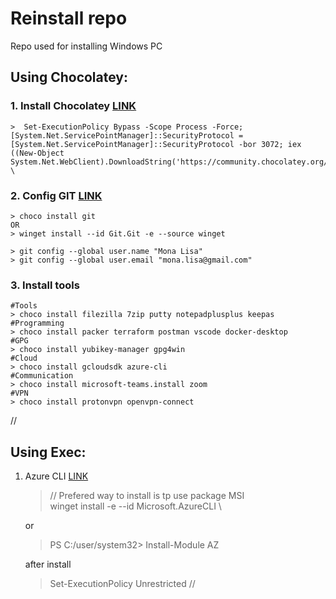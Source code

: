 # Reinstall repo
Repo used for installing Windows PC 


## Using Chocolatey:
### 1. Install Chocolatey [LINK](https://chocolatey.org/install#individual)
    >  Set-ExecutionPolicy Bypass -Scope Process -Force; [System.Net.ServicePointManager]::SecurityProtocol = [System.Net.ServicePointManager]::SecurityProtocol -bor 3072; iex ((New-Object System.Net.WebClient).DownloadString('https://community.chocolatey.org/install.ps1')) \

### 2. Config GIT [LINK](https://git-scm.com)
   
    > choco install git
    OR
    > winget install --id Git.Git -e --source winget
    
    > git config --global user.name "Mona Lisa"
    > git config --global user.email "mona.lisa@gmail.com"
    
### 3. Install tools
    #Tools
    > choco install filezilla 7zip putty notepadplusplus keepas 
    #Programming
    > choco install packer terraform postman vscode docker-desktop
    #GPG
    > choco install yubikey-manager gpg4win
    #Cloud
    > choco install gcloudsdk azure-cli
    #Communication
    > choco install microsoft-teams.install zoom
    #VPN
    > choco install protonvpn openvpn-connect
    
    
//
## Using Exec:
1. Azure CLI [LINK](https://learn.microsoft.com/en-us/cli/azure)
    > // Prefered way to install is tp use package MSI \
    > winget install -e --id Microsoft.AzureCLI \

    or

    > PS C:/user/system32> Install-Module AZ

    after install

    > Set-ExecutionPolicy Unrestricted
//
